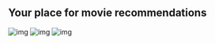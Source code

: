 ## Your place for movie recommendations
![img](https://i.ibb.co/zbVmmNt/smartmockups-kjgepuur.png)
![img](https://i.ibb.co/DfCDhL6/smartmockups-kjgdw913.jpg)
![img](https://i.ibb.co/PxCfdfY/smartmockups-kjge2v0y.png)
